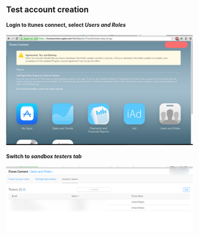 ## Test account creation

#### Login to itunes connect, select *Users and Roles*
![iTunesConnect Login](images/1.itunesconnect-login.png)

#### Switch to  *sandbox testers tab*
![](images/7.inapp-test-account.png)
